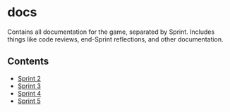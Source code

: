 # docs
Contains all documentation for the game, separated by Sprint. Includes things like code reviews, end-Sprint reflections, and other documentation.

## Contents
- [Sprint 2](https://github.com/EthanHuston/CSE-3902-Legendary-Legend-of-Zelda-Dungeon/tree/master/docs/sprint2)
- [Sprint 3](https://github.com/EthanHuston/CSE-3902-Legendary-Legend-of-Zelda-Dungeon/tree/master/docs/sprint3)
- [Sprint 4](https://github.com/EthanHuston/CSE-3902-Legendary-Legend-of-Zelda-Dungeon/tree/master/docs/sprint4)
- [Sprint 5](https://github.com/EthanHuston/CSE-3902-Legendary-Legend-of-Zelda-Dungeon/tree/master/docs/sprint5)